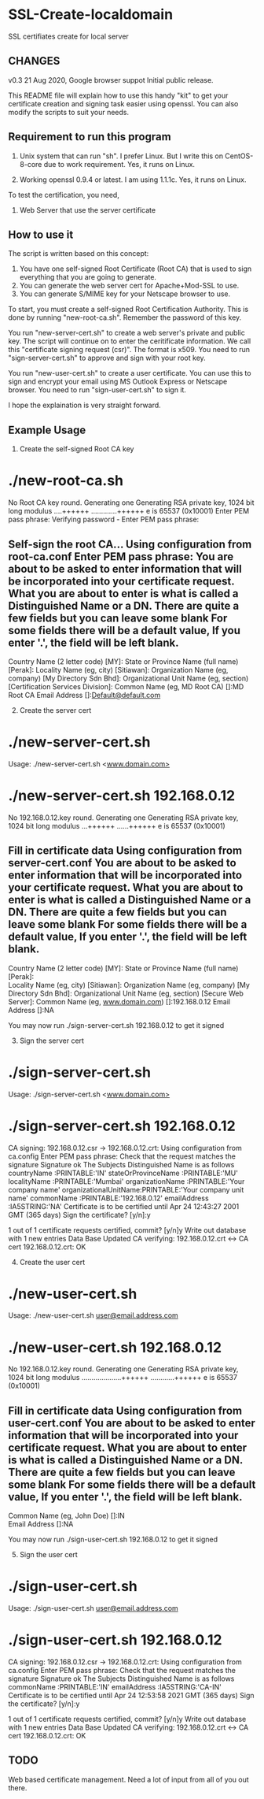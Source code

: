 # SSL-Create-localdomain
SSL certifiates create for local server


CHANGES
-------
v0.3	21 Aug 2020, Google browser suppot Initial public release.

This README file will explain how to use this handy "kit" to get your
certificate creation and signing task easier using openssl. You can also
modify the scripts to suit your needs.

Requirement to run this program
-------------------------------

1. Unix system that can run "sh". I prefer Linux. But I write this on
   CentOS-8-core due to work requirement. Yes, it runs on Linux.

2. Working openssl 0.9.4 or latest. I am using 1.1.1c. Yes, it runs on Linux.

To test the certification, you need,

1. Web Server that use the server certificate


How to use it
-------------

The script is written based on this concept:

1. You have one self-signed Root Certificate (Root CA) that is used to
   sign everything that you are going to generate.
2. You can generate the web server cert for Apache+Mod-SSL to use.
3. You can generate S/MIME key for your Netscape browser to use.

To start, you must create a self-signed Root Certification Authority.
This is done by running "new-root-ca.sh". Remember the password of this
key.

You run "new-server-cert.sh" to create a web server's private and
public key. The script will continue on to enter the ceritificate information.
We call this "certificate signing request (csr)". The format is x509. You
need to run "sign-server-cert.sh" to approve and sign with your root key.

You run "new-user-cert.sh" to create a user certificate. You can use this
to sign and encrypt your email using MS Outlook Express or Netscape browser.
You need to run "sign-user-cert.sh" to sign it.

I hope the explaination is very straight forward.

Example Usage
-------------


1. Create the self-signed Root CA key


# ./new-root-ca.sh 
No Root CA key round. Generating one
Generating RSA private key, 1024 bit long modulus
....++++++
.............++++++
e is 65537 (0x10001)
Enter PEM pass phrase:
Verifying password - Enter PEM pass phrase:

Self-sign the root CA...
Using configuration from root-ca.conf
Enter PEM pass phrase:
You are about to be asked to enter information that will be incorporated
into your certificate request.
What you are about to enter is what is called a Distinguished Name or a DN.
There are quite a few fields but you can leave some blank
For some fields there will be a default value,
If you enter '.', the field will be left blank.
-----
Country Name (2 letter code) [MY]:
State or Province Name (full name) [Perak]:
Locality Name (eg, city) [Sitiawan]:
Organization Name (eg, company) [My Directory Sdn Bhd]:
Organizational Unit Name (eg, section) [Certification Services Division]:
Common Name (eg, MD Root CA) []:MD Root CA
Email Address []:Default@default.com



2. Create the server cert


# ./new-server-cert.sh 
Usage: ./new-server-cert.sh <www.domain.com>
# ./new-server-cert.sh 192.168.0.12
No 192.168.0.12.key round. Generating one
Generating RSA private key, 1024 bit long modulus
...++++++
......++++++
e is 65537 (0x10001)

Fill in certificate data
Using configuration from server-cert.conf
You are about to be asked to enter information that will be incorporated
into your certificate request.
What you are about to enter is what is called a Distinguished Name or a DN.
There are quite a few fields but you can leave some blank
For some fields there will be a default value,
If you enter '.', the field will be left blank.
-----
Country Name (2 letter code) [MY]:
State or Province Name (full name) [Perak]:    
Locality Name (eg, city) [Sitiawan]:
Organization Name (eg, company) [My Directory Sdn Bhd]:
Organizational Unit Name (eg, section) [Secure Web Server]:
Common Name (eg, www.domain.com) []:192.168.0.12
Email Address []:NA

You may now run ./sign-server-cert.sh 192.168.0.12 to get it signed



3. Sign the server cert


# ./sign-server-cert.sh 
Usage: ./sign-server-cert.sh <www.domain.com>
# ./sign-server-cert.sh 192.168.0.12
CA signing: 192.168.0.12.csr -> 192.168.0.12.crt:
Using configuration from ca.config
Enter PEM pass phrase:
Check that the request matches the signature
Signature ok
The Subjects Distinguished Name is as follows
countryName           :PRINTABLE:'IN'
stateOrProvinceName   :PRINTABLE:'MU'
localityName          :PRINTABLE:'Mumbai'
organizationName      :PRINTABLE:'Your company name'
organizationalUnitName:PRINTABLE:'Your company unit name'
commonName            :PRINTABLE:'192.168.0.12'
emailAddress          :IA5STRING:'NA'
Certificate is to be certified until Apr 24 12:43:27 2001 GMT (365 days)
Sign the certificate? [y/n]:y


1 out of 1 certificate requests certified, commit? [y/n]y
Write out database with 1 new entries
Data Base Updated
CA verifying: 192.168.0.12.crt <-> CA cert
192.168.0.12.crt: OK



4. Create the user cert


# ./new-user-cert.sh 
Usage: ./new-user-cert.sh user@email.address.com
# ./new-user-cert.sh 192.168.0.12
No 192.168.0.12.key round. Generating one
Generating RSA private key, 1024 bit long modulus
....................++++++
............++++++
e is 65537 (0x10001)

Fill in certificate data
Using configuration from user-cert.conf
You are about to be asked to enter information that will be incorporated
into your certificate request.
What you are about to enter is what is called a Distinguished Name or a DN.
There are quite a few fields but you can leave some blank
For some fields there will be a default value,
If you enter '.', the field will be left blank.
-----
Common Name (eg, John Doe) []:IN    
Email Address []:NA

You may now run ./sign-user-cert.sh 192.168.0.12 to get it signed



5. Sign the user cert


# ./sign-user-cert.sh     
Usage: ./sign-user-cert.sh user@email.address.com
# ./sign-user-cert.sh 192.168.0.12
CA signing: 192.168.0.12.csr -> 192.168.0.12.crt:
Using configuration from ca.config
Enter PEM pass phrase:
Check that the request matches the signature
Signature ok
The Subjects Distinguished Name is as follows
commonName            :PRINTABLE:'IN'
emailAddress          :IA5STRING:'CA-IN'
Certificate is to be certified until Apr 24 12:53:58 2021 GMT (365 days)
Sign the certificate? [y/n]:y


1 out of 1 certificate requests certified, commit? [y/n]y
Write out database with 1 new entries
Data Base Updated
CA verifying: 192.168.0.12.crt <-> CA cert
192.168.0.12.crt: OK

TODO
----
Web based certificate management. Need a lot of input from all of you out
there.

